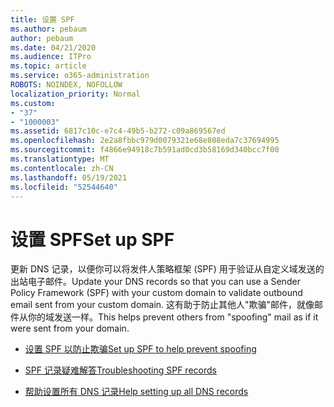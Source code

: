 ```yaml
---
title: 设置 SPF
ms.author: pebaum
author: pebaum
ms.date: 04/21/2020
ms.audience: ITPro
ms.topic: article
ms.service: o365-administration
ROBOTS: NOINDEX, NOFOLLOW
localization_priority: Normal
ms.custom:
- "37"
- "1000003"
ms.assetid: 6817c10c-e7c4-49b5-b272-c09a869567ed
ms.openlocfilehash: 2e2a8fbbc979d0079321e68e808eda7c37694995
ms.sourcegitcommit: f4866e94918c7b591ad0cd3b58169d340bcc7f00
ms.translationtype: MT
ms.contentlocale: zh-CN
ms.lasthandoff: 05/19/2021
ms.locfileid: "52544640"
---
```

# <a name="set-up-spf"></a><span data-ttu-id="95b64-102">设置 SPF</span><span class="sxs-lookup"><span data-stu-id="95b64-102">Set up SPF</span></span>

<span data-ttu-id="95b64-103">更新 DNS 记录，以便你可以将发件人策略框架 (SPF) 用于验证从自定义域发送的出站电子邮件。</span><span class="sxs-lookup"><span data-stu-id="95b64-103">Update your DNS records so that you can use a Sender Policy Framework (SPF) with your custom domain to validate outbound email sent from your custom domain.</span></span> <span data-ttu-id="95b64-104">这有助于防止其他人"欺骗"邮件，就像邮件从你的域发送一样。</span><span class="sxs-lookup"><span data-stu-id="95b64-104">This helps prevent others from "spoofing" mail as if it were sent from your domain.</span></span>
  
- [<span data-ttu-id="95b64-105">设置 SPF 以防止欺骗</span><span class="sxs-lookup"><span data-stu-id="95b64-105">Set up SPF to help prevent spoofing</span></span>](/microsoft-365/security/office-365-security/set-up-spf-in-office-365-to-help-prevent-spoofing)

- [<span data-ttu-id="95b64-106">SPF 记录疑难解答</span><span class="sxs-lookup"><span data-stu-id="95b64-106">Troubleshooting SPF records</span></span>](/microsoft-365/security/office-365-security/how-office-365-uses-spf-to-prevent-spoofing#SPFTroubleshoot)

- [<span data-ttu-id="95b64-107">帮助设置所有 DNS 记录</span><span class="sxs-lookup"><span data-stu-id="95b64-107">Help setting up all DNS records</span></span>](/microsoft-365/admin/get-help-with-domains/create-dns-records-at-any-dns-hosting-provider)

